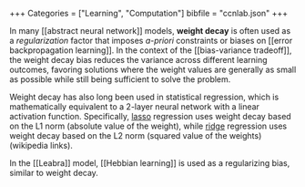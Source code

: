 +++
Categories = ["Learning", "Computation"]
bibfile = "ccnlab.json"
+++

In many [[abstract neural network]] models, **weight decay** is often used as a _regularization_ factor that imposes _a-priori_ constraints or biases on [[error backpropagation learning]]. In the context of the [[bias-variance tradeoff]], the weight decay bias reduces the variance across different learning outcomes, favoring solutions where the weight values are generally as small as possible while still being sufficient to solve the problem.

Weight decay has also long been used in statistical regression, which is mathematically equivalent to a 2-layer neural network with a linear activation function. Specifically, [lasso](https://en.wikipedia.org/wiki/Lasso_(statistics)) regression uses weight decay based on the L1 norm (absolute value of the weight), while [ridge](https://en.wikipedia.org/wiki/Ridge_regression) regression uses weight decay based on the L2 norm (squared value of the weights) (wikipedia links).

In the [[Leabra]] model, [[Hebbian learning]] is used as a regularizing bias, similar to weight decay.

